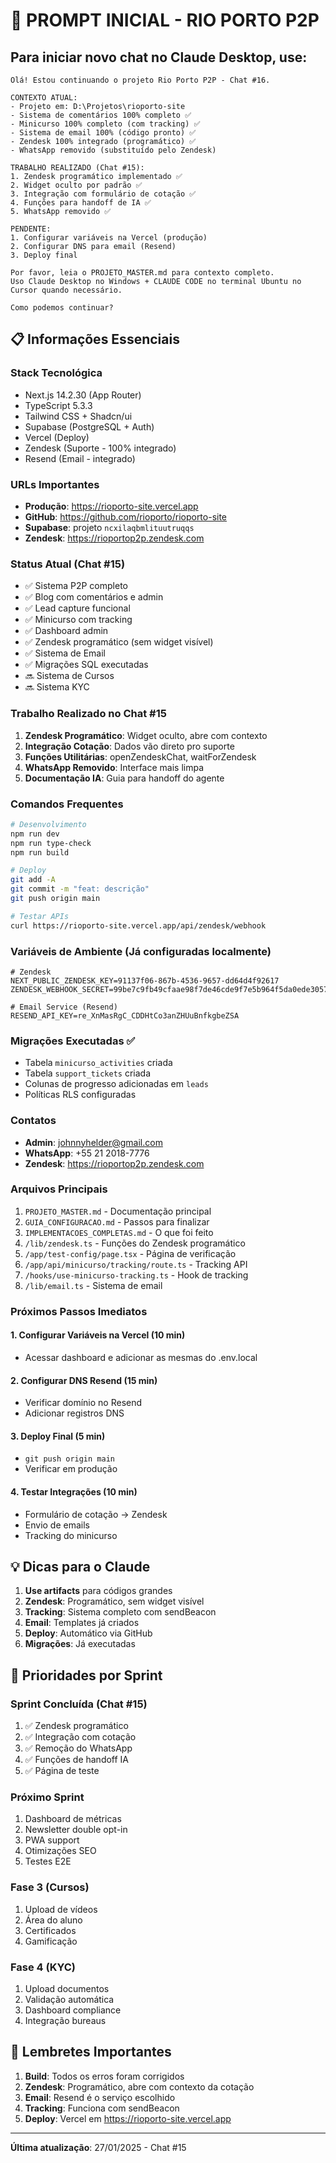 # 🚀 PROMPT INICIAL - RIO PORTO P2P

## Para iniciar novo chat no Claude Desktop, use:

```
Olá! Estou continuando o projeto Rio Porto P2P - Chat #16.

CONTEXTO ATUAL:
- Projeto em: D:\Projetos\rioporto-site
- Sistema de comentários 100% completo ✅
- Minicurso 100% completo (com tracking) ✅
- Sistema de email 100% (código pronto) ✅
- Zendesk 100% integrado (programático) ✅
- WhatsApp removido (substituído pelo Zendesk)

TRABALHO REALIZADO (Chat #15):
1. Zendesk programático implementado ✅
2. Widget oculto por padrão ✅
3. Integração com formulário de cotação ✅
4. Funções para handoff de IA ✅
5. WhatsApp removido ✅

PENDENTE:
1. Configurar variáveis na Vercel (produção)
2. Configurar DNS para email (Resend)
3. Deploy final

Por favor, leia o PROJETO_MASTER.md para contexto completo.
Uso Claude Desktop no Windows + CLAUDE CODE no terminal Ubuntu no Cursor quando necessário.

Como podemos continuar?
```

## 📋 Informações Essenciais

### Stack Tecnológica
- Next.js 14.2.30 (App Router)
- TypeScript 5.3.3
- Tailwind CSS + Shadcn/ui
- Supabase (PostgreSQL + Auth)
- Vercel (Deploy)
- Zendesk (Suporte - 100% integrado)
- Resend (Email - integrado)

### URLs Importantes
- **Produção**: https://rioporto-site.vercel.app
- **GitHub**: https://github.com/rioporto/rioporto-site
- **Supabase**: projeto `ncxilaqbmlituutruqqs`
- **Zendesk**: https://rioportop2p.zendesk.com

### Status Atual (Chat #15)
- ✅ Sistema P2P completo
- ✅ Blog com comentários e admin
- ✅ Lead capture funcional
- ✅ Minicurso com tracking
- ✅ Dashboard admin
- ✅ Zendesk programático (sem widget visível)
- ✅ Sistema de Email
- ✅ Migrações SQL executadas
- 🔜 Sistema de Cursos
- 🔜 Sistema KYC

### Trabalho Realizado no Chat #15
1. **Zendesk Programático**: Widget oculto, abre com contexto
2. **Integração Cotação**: Dados vão direto pro suporte
3. **Funções Utilitárias**: openZendeskChat, waitForZendesk
4. **WhatsApp Removido**: Interface mais limpa
5. **Documentação IA**: Guia para handoff do agente

### Comandos Frequentes
```bash
# Desenvolvimento
npm run dev
npm run type-check
npm run build

# Deploy
git add -A
git commit -m "feat: descrição"
git push origin main

# Testar APIs
curl https://rioporto-site.vercel.app/api/zendesk/webhook
```

### Variáveis de Ambiente (Já configuradas localmente)
```env
# Zendesk
NEXT_PUBLIC_ZENDESK_KEY=91137f06-867b-4536-9657-dd64d4f92617
ZENDESK_WEBHOOK_SECRET=99be7c9fb49cfaae98f7de46cde9f7e5b964f5da0ede3057cacf098d6d0e252a

# Email Service (Resend)
RESEND_API_KEY=re_XnMasRgC_CDDHtCo3anZHUuBnfkgbeZSA
```

### Migrações Executadas ✅
- Tabela `minicurso_activities` criada
- Tabela `support_tickets` criada  
- Colunas de progresso adicionadas em `leads`
- Políticas RLS configuradas

### Contatos
- **Admin**: johnnyhelder@gmail.com
- **WhatsApp**: +55 21 2018-7776
- **Zendesk**: https://rioportop2p.zendesk.com

### Arquivos Principais
1. `PROJETO_MASTER.md` - Documentação principal
2. `GUIA_CONFIGURACAO.md` - Passos para finalizar
3. `IMPLEMENTACOES_COMPLETAS.md` - O que foi feito
4. `/lib/zendesk.ts` - Funções do Zendesk programático
5. `/app/test-config/page.tsx` - Página de verificação
6. `/app/api/minicurso/tracking/route.ts` - Tracking API
7. `/hooks/use-minicurso-tracking.ts` - Hook de tracking
8. `/lib/email.ts` - Sistema de email

### Próximos Passos Imediatos

#### 1. Configurar Variáveis na Vercel (10 min)
- Acessar dashboard e adicionar as mesmas do .env.local

#### 2. Configurar DNS Resend (15 min)
- Verificar domínio no Resend
- Adicionar registros DNS

#### 3. Deploy Final (5 min)
- `git push origin main`
- Verificar em produção

#### 4. Testar Integrações (10 min)
- Formulário de cotação → Zendesk
- Envio de emails
- Tracking do minicurso

## 💡 Dicas para o Claude

1. **Use artifacts** para códigos grandes
2. **Zendesk**: Programático, sem widget visível
3. **Tracking**: Sistema completo com sendBeacon
4. **Email**: Templates já criados
5. **Deploy**: Automático via GitHub
6. **Migrações**: Já executadas

## 🎯 Prioridades por Sprint

### Sprint Concluída (Chat #15)
1. ✅ Zendesk programático
2. ✅ Integração com cotação
3. ✅ Remoção do WhatsApp
4. ✅ Funções de handoff IA
5. ✅ Página de teste

### Próximo Sprint
1. Dashboard de métricas
2. Newsletter double opt-in
3. PWA support
4. Otimizações SEO
5. Testes E2E

### Fase 3 (Cursos)
1. Upload de vídeos
2. Área do aluno
3. Certificados
4. Gamificação

### Fase 4 (KYC)
1. Upload documentos
2. Validação automática
3. Dashboard compliance
4. Integração bureaus

## 🚨 Lembretes Importantes

1. **Build**: Todos os erros foram corrigidos
2. **Zendesk**: Programático, abre com contexto da cotação
3. **Email**: Resend é o serviço escolhido
4. **Tracking**: Funciona com sendBeacon
5. **Deploy**: Vercel em https://rioporto-site.vercel.app

---

**Última atualização**: 27/01/2025 - Chat #15